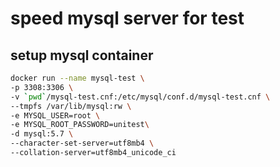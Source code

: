 # speed mysql server for test

## setup mysql container

```bash
docker run --name mysql-test \
-p 3308:3306 \
-v `pwd`/mysql-test.cnf:/etc/mysql/conf.d/mysql-test.cnf \
--tmpfs /var/lib/mysql:rw \
-e MYSQL_USER=root \
-e MYSQL_ROOT_PASSWORD=unitest\
-d mysql:5.7 \
--character-set-server=utf8mb4 \
--collation-server=utf8mb4_unicode_ci
```
